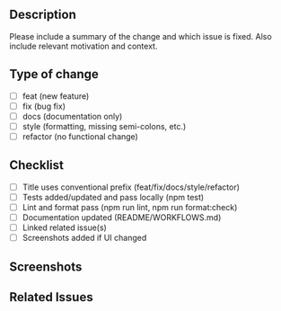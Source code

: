 ## Description

Please include a summary of the change and which issue is fixed. Also include relevant motivation and context.

## Type of change
- [ ] feat (new feature)
- [ ] fix (bug fix)
- [ ] docs (documentation only)
- [ ] style (formatting, missing semi-colons, etc.)
- [ ] refactor (no functional change)

## Checklist
- [ ] Title uses conventional prefix (feat/fix/docs/style/refactor)
- [ ] Tests added/updated and pass locally (npm test)
- [ ] Lint and format pass (npm run lint, npm run format:check)
- [ ] Documentation updated (README/WORKFLOWS.md)
- [ ] Linked related issue(s)
- [ ] Screenshots added if UI changed

## Screenshots

## Related Issues
